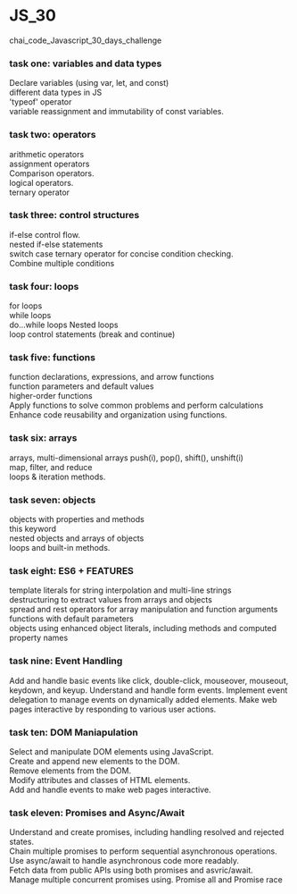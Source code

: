 # JS_30
chai_code_Javascript_30_days_challenge

### task one: variables and data types
Declare variables (using var, let, and const)<br>
different data types in JS<br>
'typeof' operator<br>
variable reassignment and immutability of const variables.

### task two: operators
arithmetic operators<br>
assignment operators<br>
Comparison operators.<br>
logical operators.<br>
ternary operator

### task three: control structures
if-else control flow.<br>
nested if-else statements<br>
switch case<be>
ternary operator for concise condition checking.<br>
Combine multiple conditions<br>

### task four: loops
for loops<br>
while loops<br>
do...while loops<be>
Nested loops<br>
loop control statements (break and continue)<be>

### task five: functions
function declarations, expressions, and arrow functions<br>
function parameters and default values<br>
higher-order functions<br>
Apply functions to solve common problems and perform calculations<br>
Enhance code reusability and organization using functions.<be>

### task six: arrays
arrays, multi-dimensional arrays<be>
push(i), pop(), shift(), unshift(i)<br>
map, filter, and reduce<br>
loops & iteration methods.

### task seven: objects
objects with properties and methods<br>
this keyword<br>
nested objects and arrays of objects<br>
loops and built-in methods.

### task eight: ES6 + FEATURES
template literals for string interpolation and multi-line strings<br>
destructuring to extract values from arrays and objects<br>
spread and rest operators for array manipulation and function arguments<br>
functions with default parameters<br>
objects using enhanced object literals, including methods and computed property names

### task nine: Event Handling
Add and handle basic events like click, double-click, mouseover, mouseout, keydown, and keyup.
Understand and handle form events.
Implement event delegation to manage events on dynamically added elements.
Make web pages interactive by responding to various user actions.


### task ten: DOM Maniapulation
Select and manipulate DOM elements using JavaScript.<br>
Create and append new elements to the DOM.<br>
Remove elements from the DOM.<br>
Modify attributes and classes of HTML elements.<br>
Add and handle events to make web pages interactive.

### task eleven: Promises and Async/Await
Understand and create promises, including handling resolved and rejected states.<br>
Chain multiple promises to perform sequential asynchronous operations.<br>
Use async/await to handle asynchronous code more readably.<br>
Fetch data from public APIs using both promises and asvric/await.<br>
Manage multiple concurrent promises using. Promise all and Promise race
